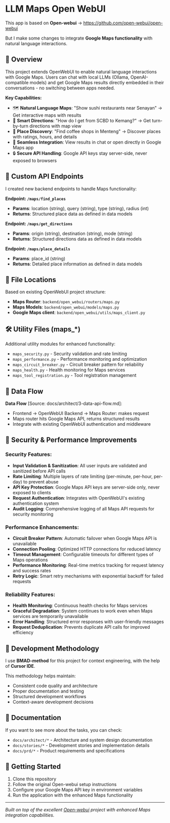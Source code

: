 # LLM Maps Open WebUI

This app is based on **Open-webui** → https://github.com/open-webui/open-webui 

But I make some changes to integrate **Google Maps functionality** with natural language interactions.

## 🎯 Overview

This project extends OpenWebUI to enable natural language interactions with Google Maps. Users can chat with local LLMs (Ollama, OpenAI-compatible models) and get Google Maps results directly embedded in their conversations - no switching between apps needed.

**Key Capabilities:**
- 🗺️ **Natural Language Maps**: "Show sushi restaurants near Senayan" → Get interactive maps with results
- 🧭 **Smart Directions**: "How do I get from SCBD to Kemang?" → Get turn-by-turn directions with map view
- 📍 **Place Discovery**: "Find coffee shops in Menteng" → Discover places with ratings, hours, and details
- 🔗 **Seamless Integration**: View results in chat or open directly in Google Maps app
- 🔒 **Secure API Handling**: Google API keys stay server-side, never exposed to browsers

## 🔌 Custom API Endpoints

I created new backend endpoints to handle Maps functionality:

**Endpoint: `/maps/find_places`**
- **Params**: location (string), query (string), type (string), radius (int)
- **Returns**: Structured place data as defined in data models

**Endpoint: `/maps/get_directions`**
- **Params**: origin (string), destination (string), mode (string)
- **Returns**: Structured directions data as defined in data models

**Endpoint: `/maps/place_details`**
- **Params**: place_id (string)
- **Returns**: Detailed place information as defined in data models

## 📁 File Locations
Based on existing OpenWebUI project structure:
- **Maps Router**: `backend/open_webui/routers/maps.py`
- **Maps Models**: `backend/open_webui/models/maps.py`
- **Google Maps client**: `backend/open_webui/utils/maps_client.py`

## 🛠️ Utility Files (maps_*)
Additional utility modules for enhanced functionality:
- `maps_security.py` - Security validation and rate limiting
- `maps_performance.py` - Performance monitoring and optimization
- `maps_circuit_breaker.py` - Circuit breaker pattern for reliability
- `maps_health.py` - Health monitoring for Maps services
- `maps_tool_registration.py` - Tool registration management

## 🔄 Data Flow
**Data Flow** [Source: docs/architect/3-data-api-flow.md]:
- Frontend → OpenWebUI Backend → Maps Router: makes request
- Maps router hits Google Maps API, returns structured results
- Integrate with existing OpenWebUI authentication and middleware

## 🔐 Security & Performance Improvements

### Security Features:
- **Input Validation & Sanitization**: All user inputs are validated and sanitized before API calls
- **Rate Limiting**: Multiple layers of rate limiting (per-minute, per-hour, per-day) to prevent abuse
- **API Key Protection**: Google Maps API keys are server-side only, never exposed to clients
- **Request Authentication**: Integrates with OpenWebUI's existing authentication system
- **Audit Logging**: Comprehensive logging of all Maps API requests for security monitoring

### Performance Enhancements:
- **Circuit Breaker Pattern**: Automatic failover when Google Maps API is unavailable
- **Connection Pooling**: Optimized HTTP connections for reduced latency
- **Timeout Management**: Configurable timeouts for different types of Maps operations
- **Performance Monitoring**: Real-time metrics tracking for request latency and success rates
- **Retry Logic**: Smart retry mechanisms with exponential backoff for failed requests

### Reliability Features:
- **Health Monitoring**: Continuous health checks for Maps services
- **Graceful Degradation**: System continues to work even when Maps services are temporarily unavailable
- **Error Handling**: Structured error responses with user-friendly messages
- **Request Deduplication**: Prevents duplicate API calls for improved efficiency

## 🧠 Development Methodology

I use **BMAD-method** for this project for context engineering, with the help of **Cursor IDE**.

This methodology helps maintain:
- Consistent code quality and architecture
- Proper documentation and testing
- Structured development workflows
- Context-aware development decisions

## 📖 Documentation

If you want to see more about the tasks, you can check:
- `docs/architect/*` - Architecture and system design documentation
- `docs/stories/*` - Development stories and implementation details  
- `docs/prd/*` - Product requirements and specifications

## 🚀 Getting Started

1. Clone this repository
2. Follow the original Open-webui setup instructions
3. Configure your Google Maps API key in environment variables
4. Run the application with the enhanced Maps functionality

---

*Built on top of the excellent [Open-webui](https://github.com/open-webui/open-webui) project with enhanced Maps integration capabilities.*


